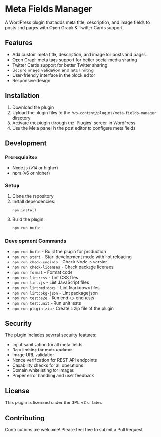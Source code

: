 # Meta Fields Manager

A WordPress plugin that adds meta title, description, and image fields to posts and pages with Open Graph & Twitter Cards support.

## Features

- Add custom meta title, description, and image for posts and pages
- Open Graph meta tags support for better social media sharing
- Twitter Cards support for better Twitter sharing
- Secure image validation and rate limiting
- User-friendly interface in the block editor
- Responsive design

## Installation

1. Download the plugin
2. Upload the plugin files to the `/wp-content/plugins/meta-fields-manager` directory
3. Activate the plugin through the 'Plugins' screen in WordPress
4. Use the Meta panel in the post editor to configure meta fields

## Development

### Prerequisites

- Node.js (v14 or higher)
- npm (v6 or higher)

### Setup

1. Clone the repository
2. Install dependencies:
   ```bash
   npm install
   ```
3. Build the plugin:
   ```bash
   npm run build
   ```

### Development Commands

- `npm run build` - Build the plugin for production
- `npm run start` - Start development mode with hot reloading
- `npm run check-engines` - Check Node.js version
- `npm run check-licenses` - Check package licenses
- `npm run format` - Format code
- `npm run lint:css` - Lint CSS files
- `npm run lint:js` - Lint JavaScript files
- `npm run lint:md:docs` - Lint Markdown files
- `npm run lint:pkg-json` - Lint package.json
- `npm run test:e2e` - Run end-to-end tests
- `npm run test:unit` - Run unit tests
- `npm run plugin-zip` - Create a zip file of the plugin

## Security

The plugin includes several security features:

- Input sanitization for all meta fields
- Rate limiting for meta updates
- Image URL validation
- Nonce verification for REST API endpoints
- Capability checks for all operations
- Domain whitelisting for images
- Proper error handling and user feedback

## License

This plugin is licensed under the GPL v2 or later.

## Contributing

Contributions are welcome! Please feel free to submit a Pull Request. 